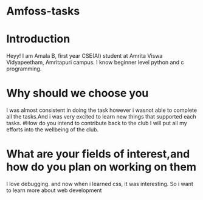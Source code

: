 # Amfoss-tasks
# Introduction
Heyy!
I am Amala B, first year CSE(AI) student at Amrita Viswa Vidyapeetham, Amritapuri campus. I know beginner level python and c programming.
# Why should we choose you
I was almost consistent in doing the task however i wasnot able to complete all the tasks.And i was very excited to learn new things that supported each tasks.
#How do you intend to contribute back to the club
I will put all my efforts into the wellbeing of the club.
# What are your fields of interest,and how do you plan on working on them
I love debugging. and now when i learned css, it was interesting. So i want to learn more about web development


